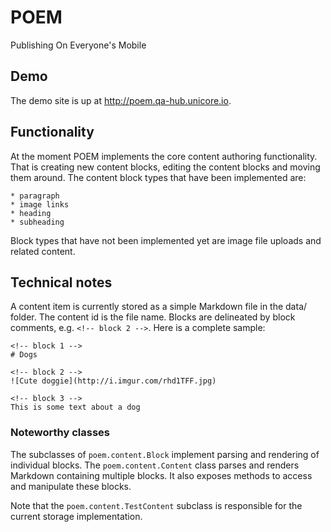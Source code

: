 # POEM
Publishing On Everyone's Mobile

## Demo

The demo site is up at http://poem.qa-hub.unicore.io.

## Functionality

At the moment POEM implements the core content authoring functionality. That is creating new content blocks, editing the content blocks and moving them around. The content block types that have been implemented are:

    * paragraph
    * image links
    * heading
    * subheading

Block types that have not been implemented yet are image file uploads and related content.

## Technical notes

A content item is currently stored as a simple Markdown file in the data/ folder. The content id is the file name. Blocks are delineated by block comments, e.g. ``<!-- block 2 -->``. Here is a complete sample:

```
<!-- block 1 -->
# Dogs

<!-- block 2 -->
![Cute doggie](http://i.imgur.com/rhd1TFF.jpg)

<!-- block 3 -->
This is some text about a dog
```

### Noteworthy classes

The subclasses of `poem.content.Block` implement parsing and rendering of individual blocks. The `poem.content.Content` class parses and renders Markdown containing multiple blocks. It also exposes methods to access and manipulate these blocks.

Note that the `poem.content.TestContent` subclass is responsible for the current storage implementation.

